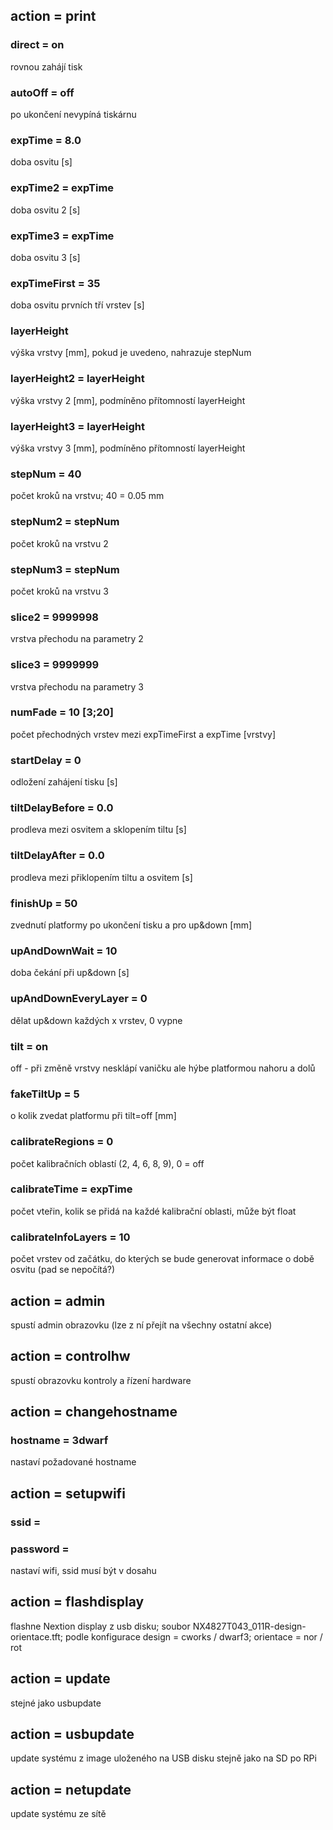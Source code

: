 ## action = print
### direct = on
rovnou zahájí tisk

### autoOff = off
po ukončení nevypíná tiskárnu

### expTime = 8.0
doba osvitu [s]

### expTime2 = expTime
doba osvitu 2 [s]

### expTime3 = expTime
doba osvitu 3 [s]

### expTimeFirst = 35
doba osvitu prvních tří vrstev [s]

### layerHeight
výška vrstvy [mm], pokud je uvedeno, nahrazuje stepNum

### layerHeight2 = layerHeight
výška vrstvy 2 [mm], podmíněno přítomností layerHeight

### layerHeight3 = layerHeight
výška vrstvy 3 [mm], podmíněno přítomností layerHeight

### stepNum = 40
počet kroků na vrstvu; 40 = 0.05 mm

### stepNum2 = stepNum
počet kroků na vrstvu 2

### stepNum3 = stepNum
počet kroků na vrstvu 3

### slice2 = 9999998
vrstva přechodu na parametry 2

### slice3 = 9999999
vrstva přechodu na parametry 3

### numFade = 10 [3;20]
počet přechodných vrstev mezi expTimeFirst a expTime [vrstvy]

### startDelay = 0
odložení zahájení tisku [s]

### tiltDelayBefore = 0.0
prodleva mezi osvitem a sklopením tiltu [s]

### tiltDelayAfter = 0.0
prodleva mezi přiklopením tiltu a osvitem [s]

### finishUp = 50
zvednutí platformy po ukončení tisku a pro up&down [mm]

### upAndDownWait = 10
doba čekání při up&down [s]

### upAndDownEveryLayer = 0
dělat up&down každých x vrstev, 0 vypne

### tilt = on
off - při změně vrstvy nesklápí vaničku ale hýbe platformou nahoru a dolů

### fakeTiltUp = 5
o kolik zvedat platformu při tilt=off [mm]

### calibrateRegions = 0
počet kalibračních oblastí (2, 4, 6, 8, 9), 0 = off

### calibrateTime = expTime
počet vteřin, kolik se přidá na každé kalibrační oblasti, může být float

### calibrateInfoLayers = 10
počet vrstev od začátku, do kterých se bude generovat informace o době osvitu (pad se nepočítá?)

## action = admin
spustí admin obrazovku (lze z ní přejít na všechny ostatní akce)

## action = controlhw
spustí obrazovku kontroly a řízení hardware

## action = changehostname
### hostname = 3dwarf
nastaví požadované hostname

## action = setupwifi
### ssid = 
### password = 
nastaví wifi, ssid musí být v dosahu

## action = flashdisplay
flashne Nextion display z usb disku; soubor NX4827T043\_011R-design-orientace.tft;
podle konfigurace design = cworks / dwarf3; orientace = nor / rot

## action = update
stejné jako usbupdate

## action = usbupdate
update systému z image uloženého na USB disku stejně jako na SD po RPi

## action = netupdate
update systému ze sítě
